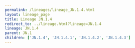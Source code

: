 ```yaml
---
permalink: /lineages/lineage_JN.1.4.html
layout: lineage_page
title: Lineage JN.1.4
redirect_to: ../lineage.html?lineage=JN.1.4
lineage: JN.1.4
parent: JN.1
children: ['JN.1.4', 'JN.1.4.1', 'JN.1.4.2', 'JN.1.4.3']
---
```

